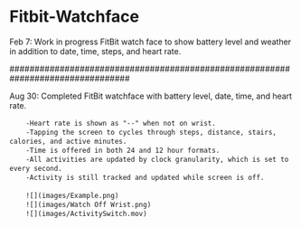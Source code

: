 # Fitbit-Watchface
Feb 7: Work in progress FitBit watch face to show battery level and weather in addition to date, time, steps, and heart rate.

################################################################################

Aug 30: Completed FitBit watchface with battery level, date, time, and heart rate.

        -Heart rate is shown as "--" when not on wrist.
        -Tapping the screen to cycles through steps, distance, stairs, calories, and active minutes.
        -Time is offered in both 24 and 12 hour formats.
        -All activities are updated by clock granularity, which is set to every second.
        -Activity is still tracked and updated while screen is off.
        
        ![](images/Example.png)
        ![](images/Watch Off Wrist.png)
        ![](images/ActivitySwitch.mov)
